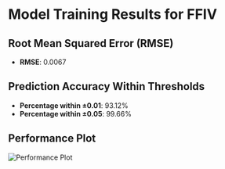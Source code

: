 # Model Training Results for FFIV

## Root Mean Squared Error (RMSE)
- **RMSE**: 0.0067

## Prediction Accuracy Within Thresholds
- **Percentage within ±0.01**: 93.12%
- **Percentage within ±0.05**: 99.66%

## Performance Plot
![Performance Plot](../imgs/FFIV.png)
